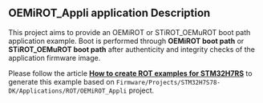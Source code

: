 ## <b>OEMiROT_Appli application Description</b>

This project aims to provide an OEMiROT or STiROT_OEMuROT boot path application example. Boot is performed through <b>OEMiROT boot path</b> or <b>STiROT_OEMuROT boot path</b>
after authenticity and integrity checks of the application firmware image.

Please follow the article [<b>How to create ROT examples for STM32H7RS</b>](https://wiki.st.com/stm32mcu/wiki/Security:How_to_create_ROT_examples_for_STM32H7RS)
to generate this example based on `Firmware/Projects/STM32H7S78-DK/Applications/ROT/OEMiROT_Appli` project.

